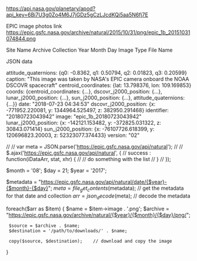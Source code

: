 https://api.nasa.gov/planetary/apod?api_key=6Bi7U3g0Zo4M6J7jGDz5gCzLJcdKQi5aa5N6fj7E

EPIC image photos link
https://epic.gsfc.nasa.gov/archive/natural/2015/10/31/png/epic_1b_20151031074844.png

Site Name	Archive	Collection	Year	Month	Day	Image Type	File Name

JSON data

attitude_quaternions:
{q0: -0.8362, q1: 0.50794, q2: 0.01823, q3: 0.20599}
caption:
"This image was taken by NASA's EPIC camera onboard the NOAA DSCOVR spacecraft"
centroid_coordinates:
{lat: 13.798376, lon: 109.169853}
coords:
{centroid_coordinates: {…}, dscovr_j2000_position: {…}, lunar_j2000_position: {…}, sun_j2000_position: {…}, attitude_quaternions: {…}}
date:
"2018-07-23 04:34:53"
dscovr_j2000_position:
{x: -771952.220081, y: 1344964.525497, z: 382950.291468}
identifier:
"20180723043942"
image:
"epic_1b_20180723043942"
lunar_j2000_position:
{x: -142121.153482, y: -372825.031322, z: 30843.071414}
sun_j2000_position:
{x: -76107726.618399, y: 120696823.20003, z: 52323077.374433}
version:
"02"


//
// var meta = JSON.parse('https://epic.gsfc.nasa.gov/api/natural');
//
// $.ajax('https://epic.gsfc.nasa.gov/api/natural', {
//         success : function(iDataArr, stat, xhr) {
//             // do something with the list
//         }
//     });

$month = '08';
 $day = 21;
 $year = '2017';

 $metadata = "https://epic.gsfc.nasa.gov/api/natural/date/{$year}-{$month}-{$day}";
 $meta = file_get_contents($metadata);   // get the metadata for that date and collection
 $arr = json_decode($meta);  // decode the metadata

 foreach($arr as $item) {
     $name = $item->image . '.png';
     $archive = "https://epic.gsfc.nasa.gov/archive/natural/{$year}/{$month}/{$day}/png/";

     $source = $archive . $name;
     $destination = '/path/to/downloads/' . $name;

     copy($source, $destination);    // download and copy the image
 }
